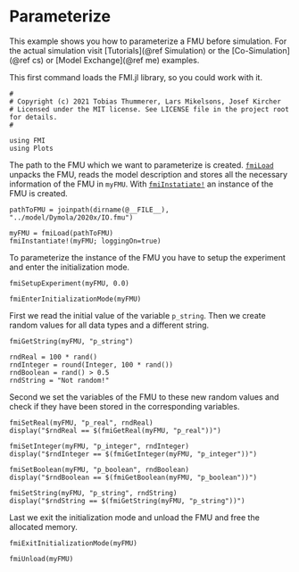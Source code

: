 # Parameterize

This example shows you how to parameterize a FMU before simulation. For the actual simulation visit [Tutorials](@ref Simulation) or the [Co-Simulation](@ref cs) or [Model Exchange](@ref me) examples.

This first command loads the FMI.jl library, so you could work with it.
```
#
# Copyright (c) 2021 Tobias Thummerer, Lars Mikelsons, Josef Kircher
# Licensed under the MIT license. See LICENSE file in the project root for details.
#

using FMI
using Plots
```
The path to the FMU which we want to parameterize is created. [`fmiLoad`](@ref) unpacks the FMU, reads the model description and stores all the necessary information of the FMU in ```myFMU```. With [`fmiInstatiate!`](@ref) an instance of the FMU is created.
```
pathToFMU = joinpath(dirname(@__FILE__), "../model/Dymola/2020x/IO.fmu")

myFMU = fmiLoad(pathToFMU)
fmiInstantiate!(myFMU; loggingOn=true)
```
To parameterize the instance of the FMU you have to setup the experiment and enter the initialization mode.
```
fmiSetupExperiment(myFMU, 0.0)

fmiEnterInitializationMode(myFMU)
```
First we read the initial value of the variable ```p_string```. Then we create random values for all data types and a different string.
```
fmiGetString(myFMU, "p_string")

rndReal = 100 * rand()
rndInteger = round(Integer, 100 * rand())
rndBoolean = rand() > 0.5
rndString = "Not random!"
```
Second we set the variables of the FMU to these new random values and check if they have been stored in the corresponding variables.
```
fmiSetReal(myFMU, "p_real", rndReal)
display("$rndReal == $(fmiGetReal(myFMU, "p_real"))")

fmiSetInteger(myFMU, "p_integer", rndInteger)
display("$rndInteger == $(fmiGetInteger(myFMU, "p_integer"))")

fmiSetBoolean(myFMU, "p_boolean", rndBoolean)
display("$rndBoolean == $(fmiGetBoolean(myFMU, "p_boolean"))")

fmiSetString(myFMU, "p_string", rndString)
display("$rndString == $(fmiGetString(myFMU, "p_string"))")
```
Last we exit the initialization mode and unload the FMU and free the allocated memory.
```
fmiExitInitializationMode(myFMU)

fmiUnload(myFMU)
```
